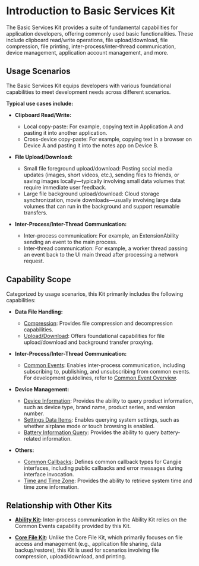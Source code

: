 # Introduction to Basic Services Kit  

The Basic Services Kit provides a suite of fundamental capabilities for application developers, offering commonly used basic functionalities. These include clipboard read/write operations, file upload/download, file compression, file printing, inter-process/inter-thread communication, device management, application account management, and more.  

## Usage Scenarios  

The Basic Services Kit equips developers with various foundational capabilities to meet development needs across different scenarios.  

**Typical use cases include:**  

- **Clipboard Read/Write:**  
  - Local copy-paste: For example, copying text in Application A and pasting it into another application.  
  - Cross-device copy-paste: For example, copying text in a browser on Device A and pasting it into the notes app on Device B.  

- **File Upload/Download:**  
  - Small file foreground upload/download: Posting social media updates (images, short videos, etc.), sending files to friends, or saving images locally—typically involving small data volumes that require immediate user feedback.  
  - Large file background upload/download: Cloud storage synchronization, movie downloads—usually involving large data volumes that can run in the background and support resumable transfers.  

- **Inter-Process/Inter-Thread Communication:**  
  - Inter-process communication: For example, an ExtensionAbility sending an event to the main process.  
  - Inter-thread communication: For example, a worker thread passing an event back to the UI main thread after processing a network request.  

## Capability Scope  

Categorized by usage scenarios, this Kit primarily includes the following capabilities:  

- **Data File Handling:**  
  - [Compression](../../../API_Reference/source_en/AbilityKit/cj-apis-bundle_manager.md): Provides file compression and decompression capabilities.  
  - [Upload/Download](../../../API_Reference/source_en/BasicServicesKit/cj-apis-request-agent.md): Offers foundational capabilities for file upload/download and background transfer proxying.  

- **Inter-Process/Inter-Thread Communication:**  
  - [Common Events](../../../API_Reference/source_en/BasicServicesKit/cj-apis-common_event_manager.md): Enables inter-process communication, including subscribing to, publishing, and unsubscribing from common events. For development guidelines, refer to [Common Event Overview](./common-event/cj-common-event-overview.md).  

- **Device Management:**  
  - [Device Information](../../../API_Reference/source_en/BasicServicesKit/cj-apis-device_info.md): Provides the ability to query product information, such as device type, brand name, product series, and version number.  
  - [Settings Data Items](../../../API_Reference/source_en/BasicServicesKit/cj-apis-settings.md): Enables querying system settings, such as whether airplane mode or touch browsing is enabled.  
  - [Battery Information Query](../../../API_Reference/source_en/BasicServicesKit/cj-apis-battery_info.md): Provides the ability to query battery-related information.  

- **Others:**  
  - [Common Callbacks](../../../API_Reference/source_en/BasicServicesKit/cj-apis-base.md): Defines common callback types for Cangjie interfaces, including public callbacks and error messages during interface invocation.  
  - [Time and Time Zone](../../../API_Reference/source_en/BasicServicesKit/cj-apis-system_date_time.md): Provides the ability to retrieve system time and time zone information.  

## Relationship with Other Kits  

- **[Ability Kit](../../../API_Reference/source_en/AbilityKit/cj-apis-app-ability-ui_ability.md):** Inter-process communication in the Ability Kit relies on the Common Events capability provided by this Kit.  

- **[Core File Kit](../../../API_Reference/source_en/CoreFileKit/cj-apis-file_fs.md):** Unlike the Core File Kit, which primarily focuses on file access and management (e.g., application file sharing, data backup/restore), this Kit is used for scenarios involving file compression, upload/download, and printing.